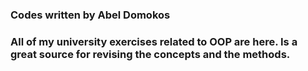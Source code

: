 ### Codes written by Abel Domokos 

### All of my university exercises related to OOP are here. Is a great source for revising the concepts and the methods.
